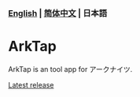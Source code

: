 ### [English](README.md) | [简体中文](README_CN.md) | 日本語
# ArkTap
ArkTap is an tool app for アークナイツ.

[Latest release](https://github.com/IcebemAst/ArknightsTap/releases/latest)